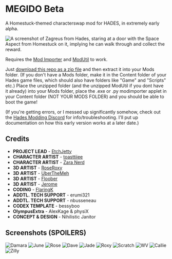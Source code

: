 # MEGIDO Beta
A Homestuck-themed characterswap mod for HADES, in extremely early alpha. 

![A screenshot of Zagreus from Hades, staring at a door with the Space Aspect from Homestuck on it, implying he can walk through and collect the reward.](docs/zagreus_space.png?raw=true "Foreshadowing dot png")

Requires the [Mod Importer](https://www.nexusmods.com/hades/mods/26) and [ModUtil](https://www.nexusmods.com/hades/mods/27) to work. 

Just [download this repo as a zip file](https://github.com/EtchJetty/MEGIDOBeta/archive/refs/heads/master.zip) and then extract it into your Mods folder. (If you don't have a Mods folder, make it in the Content folder of your Hades game files, which should also have folders like "Game" and "Scripts" etc.) Place the unzipped folder (and the unzipped ModUtil if you dont have it already) into your Mods folder, place the .exe or .py modimporter applet in your Content folder (NOT YOUR MODS FOLDER) and you should be able to boot the game! 

(If you're getting errors, or I messed up significantly somehow, check out the [Hades Modding Discord](https://discordapp.com/invite/KuMbyrN) for info/troubleshooting. I'll put up documentation on how this early version works at a later date.)

## Credits

- **PROJECT LEAD** - [EtchJetty](https://twitter.com/EtchJetty) 
- **CHARACTER ARTIST** - [toasttiiee](https://twitter.com/toasttiiee)
- **CHARACTER ARTIST** - [Zara Nerd](https://twitter.com/Nerd_Zara) 
- **3D ARTIST** - [RoseRoxy](https://twitter.com/RoseRoxy_) 
- **3D ARTIST** - [UberTheMeh](https://twitter.com/rudfkr0316) 
- **3D ARTIST** - [Floober](https://twitter.com/Floober364) 
- **3D ARTIST** - [Jerome](https://twitter.com/JeromeHaldemann) 
- **CODING** - [FlaringK](https://flaringk.github.io/) 
- **ADDTL. TECH SUPPORT** - erumi321 
- **ADDTL. TECH SUPPORT** - nbusseneau 
- **CODEX TEMPLATE** - bessyboo 
- **OlympusExtra** - AlexKage & physiX 
- **CONCEPT & DESIGN** - Nihilistic Janitor

## Screenshots (SPOILERS)

![Damara](docs/damara.png?raw=true "MEGIDO")
![June](docs/june.png?raw=true "MEGIDO")
![Rose](docs/rose.png?raw=true "MEGIDO")
![Dave](docs/dave.png?raw=true "MEGIDO")
![Jade](docs/jade.png?raw=true "MEGIDO")
![Roxy](docs/roxy.png?raw=true "MEGIDO")
![Scratch](docs/scratch.png?raw=true "MEGIDO")
![WV](docs/wv.png?raw=true "MEGIDO")
![Callie](docs/callie.png?raw=true "MEGIDO")
![Zilly](docs/zilly.png?raw=true "MEGIDO")

<!-- 
> basically yall know the game HADES?
> ![Pop Scratch and Damara Megido.](docs/m1.png?raw=true "MEGIDO")
> 
> well
> lemme introduce you to the concept for MEGIDO
> ![Rose Lalonde giving a boon.](docs/m2.png?raw=true "MEGIDO")
> 
> (lower effort one)
> ![Damara Megido on the Boons menu.](docs/m3.png?raw=true "MEGIDO")
> 
> but you get the concept, right?
> ![Eridan Ampora giving a boon.](docs/m4.png?raw=true "MEGIDO")
> 
> the homestuck kids.... they're literally GODS
> ![Dave Strider giving a boon.](docs/m5.png?raw=true "MEGIDO")
> 
> couldn't they be invoked just as much as those from olympus?
> ![Vriska Serket giving a boon.](docs/m6.png?raw=true "MEGIDO")
> 
> ![Damara Megido preparing to fight the Midnight Crew.](docs/m7.png?raw=true "MEGIDO")
> 
> idk. i think there is a lot of potential here or in a similar concept -- its one of the, damn i wish homestuck had become ubiquitous enough to recieve games and spinoffs in the same way that other properties do,
> ![John(?) Egbert giving a boon.](docs/m8.png?raw=true "MEGIDO")
> 
> kinda things
> 
> ![Pop Scratch retrieving Damara's meteor.](docs/rulermegido.gif?raw=true "MEGIDO")
> 
> i just think
> 
> that if you are wanting for a setting similar to hell.............
> 
> infinite scratch manor escape roguelike
 -->
